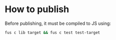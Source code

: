 # How to publish

Before publishing, it must be compiled to JS using:

```bash
fus c lib target && fus c test test-target
```
